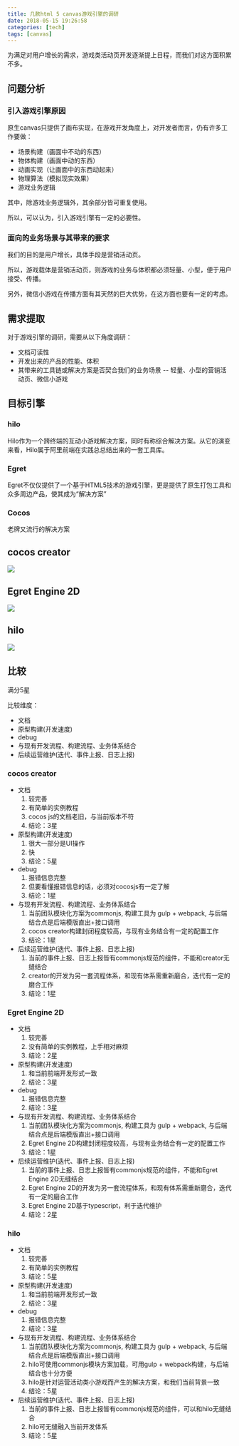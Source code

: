 ```yaml
---
title: 几款html 5 canvas游戏引擎的调研
date: 2018-05-15 19:26:58
categories: [tech]
tags: [canvas]
---
```


为满足对用户增长的需求，游戏类活动页开发逐渐提上日程，而我们对这方面积累不多。
<escape><!-- more --></escape>

## 问题分析

### 引入游戏引擎原因

原生canvas只提供了画布实现，在游戏开发角度上，对开发者而言，仍有许多工作要做：

- 场景构建（画面中不动的东西）
- 物体构建（画面中动的东西）
- 动画实现（让画面中的东西动起来）
- 物理算法（模拟现实效果）
- 游戏业务逻辑

其中，除游戏业务逻辑外，其余部分皆可重复使用。

所以，可以认为，引入游戏引擎有一定的必要性。

### 面向的业务场景与其带来的要求

我们的目的是用户增长，具体手段是营销活动页。

所以，游戏载体是营销活动页，则游戏的业务与体积都必须轻量、小型，便于用户接受、传播。

另外，微信小游戏在传播方面有其天然的巨大优势，在这方面也要有一定的考虑。

## 需求提取

对于游戏引擎的调研，需要从以下角度调研：

- 文档可读性
- 开发出来的产品的性能、体积
- 其带来的工具链或解决方案是否契合我们的业务场景 -- 轻量、小型的营销活动页、微信小游戏

## 目标引擎

### hilo

Hilo作为一个跨终端的互动小游戏解决方案，同时有称综合解决方案。从它的演变来看，Hilo属于阿里前端在实践总总结出来的一套工具库。

### Egret

Egret不仅仅提供了一个基于HTML5技术的游戏引擎，更是提供了原生打包工具和众多周边产品，使其成为“解决方案”

### Cocos

老牌又流行的解决方案

## cocos creator

![](/images/canvas-engine-research/cocos-creator.png)

## Egret Engine 2D

![](/images/canvas-engine-research/Egret-Engine-2D.png)

## hilo

![](/images/canvas-engine-research/hilo.png)

## 比较

满分5星

比较维度：
- 文档
- 原型构建(开发速度)
- debug
- 与现有开发流程、构建流程、业务体系结合
- 后续运营维护(迭代、事件上报、日志上报)

### cocos creator
- 文档
    1. 较完善
    1. 有简单的实例教程
    1. cocos js的文档老旧，与当前版本不符
    1. 结论：3星
- 原型构建(开发速度)
    1. 很大一部分是UI操作
    1. 快
    1. 结论：5星
- debug
    1. 报错信息完整
    1. 但要看懂报错信息的话，必须对cocosjs有一定了解
    1. 结论：1星
- 与现有开发流程、构建流程、业务体系结合
    1. 当前团队模块化方案为commonjs, 构建工具为 gulp + webpack, 与后端结合点是后端模版直出+接口调用
    1. cocos creator构建封闭程度较高，与现有业务结合有一定的配置工作
    1. 结论：1星
- 后续运营维护(迭代、事件上报、日志上报)
    1. 当前的事件上报、日志上报皆有commonjs规范的组件，不能和creator无缝结合
    1. creator的开发为另一套流程体系，和现有体系需重新磨合，迭代有一定的磨合工作
    1. 结论：1星

### Egret Engine 2D
- 文档
    1. 较完善
    1. 没有简单的实例教程，上手相对麻烦
    1. 结论：2星
- 原型构建(开发速度)
    1. 和当前前端开发形式一致
    1. 结论：3星
- debug
    1. 报错信息完整
    1. 结论：3星
- 与现有开发流程、构建流程、业务体系结合
    1. 当前团队模块化方案为commonjs, 构建工具为 gulp + webpack, 与后端结合点是后端模版直出+接口调用
    1. Egret Engine 2D构建封闭程度较高，与现有业务结合有一定的配置工作
    1. 结论：1星
- 后续运营维护(迭代、事件上报、日志上报)
    1. 当前的事件上报、日志上报皆有commonjs规范的组件，不能和Egret Engine 2D无缝结合
    1. Egret Engine 2D的开发为另一套流程体系，和现有体系需重新磨合，迭代有一定的磨合工作
    1. Egret Engine 2D基于typescript，利于迭代维护
    1. 结论：2星

### hilo
- 文档
    1. 较完善
    1. 有简单的实例教程
    1. 结论：5星
- 原型构建(开发速度)
    1. 和当前前端开发形式一致
    1. 结论：3星
- debug
    1. 报错信息完整
    1. 结论：3星
- 与现有开发流程、构建流程、业务体系结合
    1. 当前团队模块化方案为commonjs, 构建工具为 gulp + webpack, 与后端结合点是后端模版直出+接口调用
    1. hilo可使用commonjs模块方案加载，可用gulp + webpack构建，与后端结合也十分方便
    1. hilo是针对运营活动类小游戏而产生的解决方案，和我们当前背景一致
    1. 结论：5星
- 后续运营维护(迭代、事件上报、日志上报)
    1. 当前的事件上报、日志上报皆有commonjs规范的组件，可以和hilo无缝结合
    1. hilo可无缝融入当前开发体系
    1. 结论：5星
